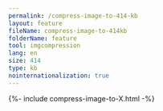 ```yaml
---
permalink: /compress-image-to-414-kb
layout: feature
fileName: compress-image-to-414kb
folderName: feature
tool: imgcompression
lang: en
size: 414
type: kb
nointernationalization: true
---
```

{%- include compress-image-to-X.html -%}
      